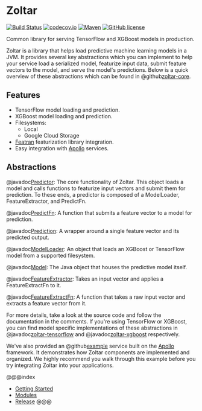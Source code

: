 # Zoltar

[![Build Status](https://travis-ci.org/spotify/zoltar.svg?branch=master)](https://travis-ci.org/spotify/zoltar)
[![codecov.io](https://codecov.io/github/spotify/zoltar/coverage.svg?branch=master)](https://codecov.io/github/spotify/zoltar?branch=master)
[![Maven](https://img.shields.io/maven-central/v/com.spotify/zoltar-core.svg)](https://search.maven.org/#search%7Cga%7C1%7Ccom.spotify.zoltar)
[![GitHub license](https://img.shields.io/github/license/spotify/zoltar.svg)](./LICENSE)

Common library for serving TensorFlow and XGBoost models in production.

Zoltar is a library that helps load predictive machine learning models in a JVM. It provides several key abstractions which you can implement to help your service load a serialized model, featurize input data, submit feature vectors to the model, and serve the model's predictions. Below is a quick overview of these abstractions which can be found in @github[zoltar-core](../../zoltar-core/src/main/java/com/spotify/zoltar).

## Features

* TensorFlow model loading and prediction.
* XGBoost model loading and prediction.
* Filesystems:
    * Local
    * Google Cloud Storage
* [Featran](https://github.com/spotify/featran) featurization library integration.
* Easy integration with [Apollo](https://github.com/spotify/apollo) services.

## Abstractions

@javadoc[Predictor](com.spotify.zoltar.Predictor):
The core functionality of Zoltar. This object loads a model and calls functions to featurize input vectors and submit them for prediction. To these ends, a predictor is composed of a ModelLoader, FeatureExtractor, and PredictFn.

@javadoc[PredictFn](com.spotify.zoltar.PredictFns):
A function that submits a feature vector to a model for prediction.

@javadoc[Prediction](com.spotify.zoltar.Prediction):
A wrapper around a single feature vector and its predicted output.

@javadoc[ModelLoader](com.spotify.zoltar.ModelLoader):
An object that loads an XGBoost or TensorFlow model from a supported filesystem. 

@javadoc[Model](com.spotify.zoltar.Model):
The Java object that houses the predictive model itself.

@javadoc[FeatureExtractor](com.spotify.zoltar.FeatureExtractor):
Takes an input vector and applies a FeatureExtractFn to it.

@javadoc[FeatureExtractFn](com.spotify.zoltar.FeatureExtractFns):
A function that takes a raw input vector and extracts a feature vector from it.

For more details, take a look at the source code and follow the documentation in the comments. If you're using TensorFlow or XGBoost, you can find model specific implementations of these abstractions in @javadoc[zoltar-tensorflow](com.spotify.zoltar.tf.package-summary) and @javadoc[zoltar-xgboost](com.spotify.zoltar.xgboost.package-summary) respectively.

We've also provided an @github[example](../../examples/apollo-service-example/src/main/java/com/spotify/zoltar/examples/apollo) service built on the [Apollo](https://github.com/spotify/apollo) framework. It demonstrates how Zoltar components are implemented and organized. We highly recommend you walk through this example before you try integrating Zoltar into your applications.

@@@index
* [Getting Started](getting-started.md)
* [Modules](modules/index.md)
* [Release](release.md)
@@@
